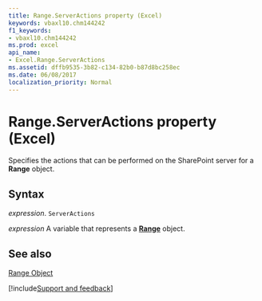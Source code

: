 ```yaml
---
title: Range.ServerActions property (Excel)
keywords: vbaxl10.chm144242
f1_keywords:
- vbaxl10.chm144242
ms.prod: excel
api_name:
- Excel.Range.ServerActions
ms.assetid: dffb9535-3b82-c134-82b0-b87d8bc258ec
ms.date: 06/08/2017
localization_priority: Normal
---
```



# Range.ServerActions property (Excel)

Specifies the actions that can be performed on the SharePoint server for a  **Range** object.


## Syntax

_expression_. `ServerActions`

_expression_ A variable that represents a **[Range](excel.range(object).md)** object.


## See also


[Range Object](Excel.Range(object).md)

[!include[Support and feedback](~/includes/feedback-boilerplate.md)]